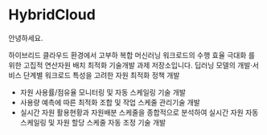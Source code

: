 # HybridCloud

안녕하세요.

하이브리드 클라우드 환경에서 고부하 복합 머신러닝 워크로드의  수행 효율 극대화 를 위한 고집적 연산자원 배치 최적화 기술개발 과제 저장소입니다.
딥러닝 모델의 개발·서비스 단계별 워크로드 특성을 고려한 자원 최적화 정책 개발
  - 자원 사용률/점유율 모니터링 및 자동 스케일링 기술 개발
  - 사용량 예측에 따른 최적화 조합 및 작업 스케줄 관리기술 개발
  - 실시간 자원 활용현황과 자원배분 스케줄을 종합적으로 분석하여 실시간 자원 자동 스케일링 및 자원 할당 스케줄 자동 조정 기술 개발
